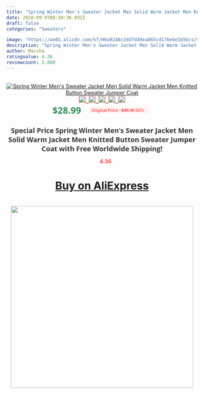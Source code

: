 ```yaml
---
title: "Spring Winter Men's Sweater Jacket Men Solid Warm Jacket Men Knitted Button Sweater Jumper Coat"
date: 2020-09-9T08:10:36.892Z
draft: false
categories: "Sweaters"

image: "https://ae01.alicdn.com/kf/H6a9248c2dd7d49ea865cd176ebe1b5bcs/Spring-Winter-Men-s-Sweater-Jacket-Men-Solid-Warm-Jacket-Men-Knitted-Button-Sweater-Jumper-Coat.png_220x220.png"
description: "Spring Winter Men's Sweater Jacket Men Solid Warm Jacket Men Knitted Button Sweater Jumper Coat"
author: Marsha
ratingvalue: 4.36
reviewcount: 2.888
---
```

<br>
<div style="text-align: center;">
<a href="https://s.click.aliexpress.com/e/_AWvjDj" target="_blank" rel="nofollow noopener noreferrer"><img alt="Spring Winter Men's Sweater Jacket Men Solid Warm Jacket Men Knitted Button Sweater Jumper Coat" class="magnifier-image" src="https://ae01.alicdn.com/kf/H6a9248c2dd7d49ea865cd176ebe1b5bcs/Spring-Winter-Men-s-Sweater-Jacket-Men-Solid-Warm-Jacket-Men-Knitted-Button-Sweater-Jumper-Coat.png_220x220.png_640x640.jpg">
<br>
<img style="border:1px solid salmon" src="https://ae01.alicdn.com/kf/H6a9248c2dd7d49ea865cd176ebe1b5bcs/Spring-Winter-Men-s-Sweater-Jacket-Men-Solid-Warm-Jacket-Men-Knitted-Button-Sweater-Jumper-Coat.png_120x120.jpg">&nbsp;&nbsp;<img style="border:1px solid salmon" src="https://ae01.alicdn.com/kf/Hebec78ae247e432fbdf4b3a7e7638e1b8/Spring-Winter-Men-s-Sweater-Jacket-Men-Solid-Warm-Jacket-Men-Knitted-Button-Sweater-Jumper-Coat.jpg_120x120.jpg">&nbsp;&nbsp;<img style="border:1px solid salmon" src="_120x120.jpg">&nbsp;&nbsp;<img style="border:1px solid salmon" src="_120x120.jpg">&nbsp;&nbsp;<img style="border:1px solid salmon" src="_120x120.jpg"></a></div><br0>
<div style="text-align: center;"><span style="background-color: white; border: 0px; box-sizing: border-box; color: seagreen; display: inline-block; font-family: &quot;open sans&quot; , &quot;arial&quot; , &quot;helvetica&quot; , sans-serif , &quot;heiti&quot;; font-size: 24px; font-stretch: inherit; font-weight: 700; line-height: inherit; margin: 0px 10px 0px 0px; padding: 0px; vertical-align: middle;">$28.99 </span>
<span style="background: rgb(255 , 241 , 241); border-radius: 3px; border: 0px; box-sizing: border-box; color: #ff4747; display: inline-block; font-family: inherit; font-size: 12px; font-stretch: inherit; font-style: inherit; font-variant: inherit; font-weight: 600; line-height: inherit; margin: 0px; padding: 2px 5px; transform: scale(0.9); vertical-align: middle;">Original Price : <b style="text-decoration: line-through;">$41.41 </b> 30%&nbsp;&nbsp;</span></div>
<h1 style="color: #333333; display: inline-block; font-family: &quot;open sans&quot; , &quot;arial&quot; , &quot;helvetica&quot; , sans-serif , &quot;heiti&quot;; font-size: 18px; font-stretch: inherit; font-weight: 700; text-align: center;">Special Price Spring Winter Men's Sweater Jacket Men Solid Warm Jacket Men Knitted Button Sweater Jumper Coat with Free Worldwide Shipping!</h1>
<div style="color: #ff4747; text-align: center;">
<img src="https://4.bp.blogspot.com/-M0ZcTcb-5uY/XleCXlxnR4I/AAAAAAAAAEc/OrjgMkXV1oMQFaCRZj5HQwOCBcu3w1FegCPcBGAYYCw/s1600/star.png" style="height: 15px;">&nbsp;<b>4.36</b></div>
<div class="button_cont" align="center"><a class="buynow_a" href="https://s.click.aliexpress.com/e/_AWvjDj" target="_blank" rel="nofollow noopener noreferrer"><H1>Buy on AliExpress</H1></a></div><br>
<div class="separator" style="clear: both; text-align: center;">
<img src="https://lh3.googleusercontent.com/-pTy5HemUv9M/XlePHvY0dAI/AAAAAAAAAE4/0nX5iRUoIWY8eMW9Dpxeirr157OZliDIgCLcBGAsYHQ/s1600/badge.gif" width="480">
</div>
